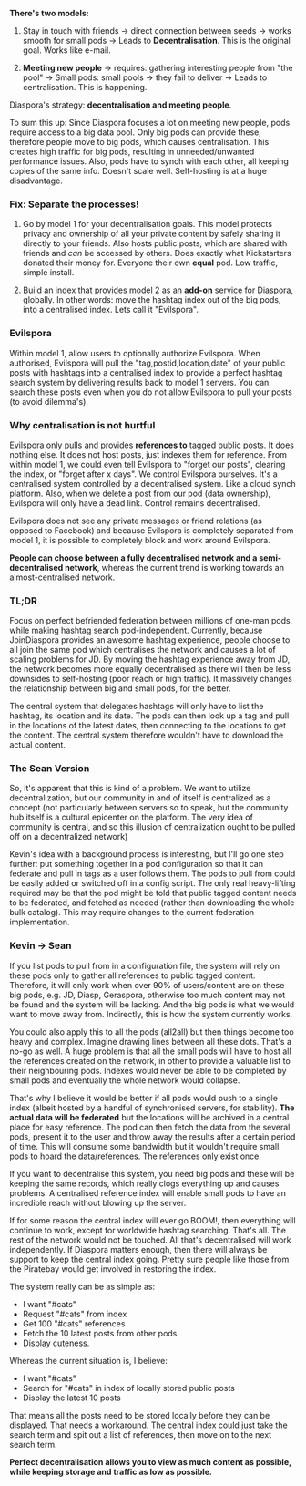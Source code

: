 **There's two models:**

1. Stay in touch with friends -> direct connection between seeds -> works smooth for small pods ->  Leads to **Decentralisation**. This is the original goal. Works like e-mail.

2. **Meeting new people** -> requires: gathering interesting people from "the pool" -> Small pods: small pools -> they fail to deliver -> Leads to centralisation. This is happening.

Diaspora's strategy: **decentralisation and meeting people**.

To sum this up: Since Diaspora focuses a lot on meeting new people, pods require access to a big data pool. Only big pods can provide these, therefore people move to big pods, which causes centralisation. This creates high traffic for big pods, resulting in unneeded/unwanted performance issues. Also, pods have to synch with each other, all keeping copies of the same info. Doesn't scale well. Self-hosting is at a huge disadvantage.

### Fix: Separate the processes!

1. Go by model 1 for your decentralisation goals. This model protects privacy and ownership of all your private content by safely sharing it directly to your friends. Also hosts public posts, which are shared with friends and _can_ be accessed by others. Does exactly what Kickstarters donated their money for. Everyone their own **equal** pod. Low traffic, simple install.

2. Build an index that provides model 2 as an **add-on** service for Diaspora, globally. In other words: move the hashtag index out of the big pods, into a centralised index. Lets call it "Evilspora".

### Evilspora

Within model 1, allow users to optionally authorize Evilspora. When authorised, Evilspora will pull the "tag,postid,location,date" of your public posts with hashtags into a centralised index to provide a perfect hashtag search system by delivering results back to model 1 servers. You can search these posts even when you do not allow Evilspora to pull your posts (to avoid dilemma's).

### Why centralisation is not hurtful
Evilspora only pulls and provides **references to** tagged public posts. It does nothing else. It does not host posts, just indexes them for reference. From within model 1, we could even tell Evilspora to "forget our posts", clearing the index, or "forget after x days". We control Evilspora ourselves. It's a centralised system controlled by a decentralised system. Like a cloud synch platform. Also, when we delete a post from our pod (data ownership), Evilspora will only have a dead link. Control remains decentralised.

Evilspora does not see any private messages or friend relations (as opposed to Facebook) and because Evilspora is completely separated from model 1, it is possible to completely block and work around Evilspora. 

**People can choose between a fully decentralised network and a semi-decentralised network**, whereas the current trend is working towards an almost-centralised network.

### TL;DR
Focus on perfect befriended federation between millions of one-man pods, while making hashtag search pod-independent. Currently, because JoinDiaspora provides an awesome hashtag experience, people choose to all join the same pod which centralises the network and causes a lot of scaling problems for JD. By moving the hashtag experience away from JD, the network becomes more equally decentralised as there will then be less downsides to self-hosting (poor reach or high traffic). It massively changes the relationship between big and small pods, for the better.

The central system that delegates hashtags will only have to list the hashtag, its location and its date. The pods can then look up a tag and pull in the locations of the latest dates, then connecting to the locations to get the content. The central system therefore wouldn't have to download the actual content.

### The Sean Version
So, it's apparent that this is kind of a problem. We want to utilize decentralization, but our community in and of itself is centralized as a concept (not particularly between servers so to speak, but the community hub itself is a cultural epicenter on the platform. The very idea of community is central, and so this illusion of centralization ought to be pulled off on a decentralized network)

Kevin's idea with a background process is interesting, but I'll go one step further: put something together in a pod configuration so that it can federate and pull in tags as a user follows them. The pods to pull from could be easily added or switched off in a config script. The only real heavy-lifting required may be that the pod might be told that public tagged content needs to be federated, and fetched as needed (rather than downloading the whole bulk catalog). This may require changes to the current federation implementation.

### Kevin -> Sean
If you list pods to pull from in a configuration file, the system will rely on these pods only to gather all references to public tagged content. Therefore, it will only work when over 90% of users/content are on these big pods, e.g. JD, Diasp, Geraspora, otherwise too much content may not be found and the system will be lacking. And the big pods is what we would want to move away from. Indirectly, this is how the system currently works.

You could also apply this to all the pods (all2all) but then things become too heavy and complex. Imagine drawing lines between all these dots. That's a no-go as well. A huge problem is that all the small pods will have to host all the references created on the network, in other to provide a valuable list to their neighbouring pods. Indexes would never be able to be completed by small pods and eventually the whole network would collapse.

That's why I believe it would be better if all pods would push to a single index (albeit hosted by a handful of synchronised servers, for stability). **The actual data will be federated** but the locations will be archived in a central place for easy reference. The pod can then fetch the data from the several pods, present it to the user and throw away the results after a certain period of time. This will consume some bandwidth but it wouldn't require small pods to hoard the data/references. The references only exist once.

If you want to decentralise this system, you need big pods and these will be keeping the same records, which really clogs everything up and causes problems. A centralised reference index will enable small pods to have an incredible reach without blowing up the server.

If for some reason the central index will ever go BOOM!, then everything will continue to work, except for worldwide hashtag searching. That's all. The rest of the network would not be touched. All that's decentralised will work independently. If Diaspora matters enough, then there will always be support to keep the central index going. Pretty sure people like those from the Piratebay would get involved in restoring the index.

The system really can be as simple as:
- I want "#cats"
- Request "#cats" from index
- Get 100 "#cats" references
- Fetch the 10 latest posts from other pods
- Display cuteness.

Whereas the current situation is, I believe:
- I want "#cats"
- Search for "#cats" in index of locally stored public posts
- Display the latest 10 posts

That means all the posts need to be stored locally before they can be displayed. That needs a workaround. The central index could just take the search term and spit out a list of references, then move on to the next search term.

**Perfect decentralisation allows you to view as much content as possible, while keeping storage and traffic as low as possible.**